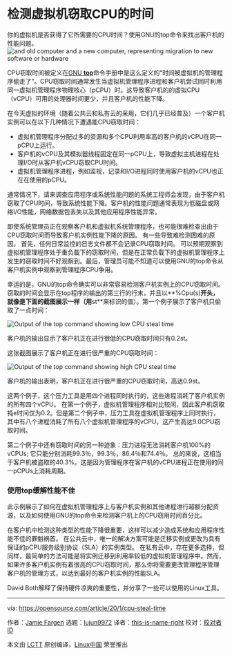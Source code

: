 
[#]: collector: (lujun9972)
[#]: translator: (this-is-name-right)
[#]: reviewer: ( )
[#]: publisher: ( )
[#]: url: ( )
[#]: subject: (Detecting CPU steal time in guest virtual machines)
[#]: via: (https://opensource.com/article/20/1/cpu-steal-time)
[#]: author: (Jamie Fargen https://opensource.com/users/jamiefargen)

检测虚拟机窃取CPU的时间
======
你的虚拟机是否获得了它所需要的CPU时间？使用GNU的top命令来找出客户机的性能问题。
![and old computer and a new computer, representing migration to new software or hardware][1]

 CPU窃取时间被定义在[GNU **top**][2]命令手册中是这么定义的“时间被虚拟机的管理程序偷走了”。CPU窃取时间通常发生当虚拟机管理程序进程和客户机尝试同时利用同一虚拟机管理程序物理核心（pCPU）时。这导致客户机的的虚拟CPU（vCPU）可用的处理器时间更少，并且客户机的性能下降。

在今天虚拟的环境（随着公共云和私有云的采用，它们几乎已经普及）一个客户机实例可以在以下几种情况下遭遇能CPU窃取时间：

  * 虚拟机管理程序分配过多的资源和多个CPU利用率高的客户机的vCPU在同一pCPU上运行。
  * 客户机的vCPU及其模拟器线程固定在同一pCPU上，导致虚拟主机进程在处理I/O时从客户机vCPU窃取CPU时间。
  * 虚拟机管理程序进程，例如监视，记录和I/O进程同时使用客户机的vCPU也正在在使用的pCPU。



 通常情况下，请来调查应用程序或系统性能问题的系统工程师会发现，由于客户机窃取了CPU时间，导致系统性能下降。客户机的性能问题通常表现为低磁盘或网络I/O性能，网络数据包丢失以及其他应用程序性能异常。

 即使系统管理员正在观察客户机和虚拟机系统管理程序，也可能很难检查出由于CPU窃取时间而导致客户机实例性能下降的原因。 有一些导致难检测困难的原因。 首先，任何日常监控的日志文件都不会记录CPU窃取时间。 可以预期观察到虚拟机管理程序处于重负载下的窃取时间，但是在正常负载下的虚拟机管理程序上发生的窃取时间不好观察到。最后，管理员可能不知道可以使用GNU的top命令从客户机实例中观察到管理程序CPU争用。

幸运的是，GNU的top命令确实可以非常容易检测客户机实例上的CPU窃取时间。 窃取的时间会显示在top程序的输出的第三行的行末，并且以**%Cpu(s)**开头， 就像是下面的截图展示一样（用**st**来标识的值）。第一个例子展示了客户机只偷取了一点时间：

![Output of the top command showing low CPU steal time][3]

客户机的输出显示了客户机正在进行很低的CPU窃取时间只有0.2st。

这张截图展示了客户机正在进行很严重的CPU窃取时间：

![Output of the top command showing high CPU steal time][4]

客户机的输出表明，客户机正在进行很严重的CPU窃取时间，高达0.9st。

 这两个例子，这个压力工具是用四个进程同时执行的，这些进程消耗了客户机实例的所有四个vCPU。 在第一个例子，虚拟机管理程序相对比较闲，因此客户机窃取扽e时间仅为0.2。但是第二个例子中，压力工具在虚拟机管理程序上同时执行，其中有八个进程消耗了所有八个虚拟机管理程序的vCPU，这产生高达9.0CPU窃取时间。

 第二个例子中还有窃取时间的另一种迹象：压力进程无法消耗客户机100%的vCPUs;  它只能分别消耗99.3％，99.3％，86.4％和74.4％。 总的来说，这相当于客户机被盗取的40.3%。这是因为管理程序在客户机的vCPU进程正在使用的同一pCPUs上消耗周期。

### 使用top缓解性能不佳

此示例展示了如何在虚拟机管理程序上与客户机实例和其他进程进行超额分配资源，以及如何使用GNU的top命令来检测客户机上的CPU窃用时间百分比。

 在客户机中检测这种类型的性能下降很重要，这样可以减少造成系统和应用程序性能不佳的罪魁祸首。 在公共云中，唯一的解决方案可能是迁移实例或更改为具有保证的pCPU服务级别协议（SLA）的实例类型。 在私有云中，存在更多选择，但同样，最简单的方法可能是将实例迁移到利用率较低的虚拟机管理程序中。然而，如果许多客户机实例有着很高的CPU窃取时间，那么你将需要更改管理程序管理客户机的管理方式，以达到最好的客户机实例的性能SLA。

David Both解释了保持硬件凉爽的重要性，并分享了一些可以使用的Linux工具。

--------------------------------------------------------------------------------

via: https://opensource.com/article/20/1/cpu-steal-time

作者：[Jamie Fargen][a]
选题：[lujun9972][b]
译者：[this-is-name-right](https://github.com/译者ID)
校对：[校对者ID](https://github.com/校对者ID)

本文由 [LCTT](https://github.com/LCTT/TranslateProject) 原创编译，[Linux中国](https://linux.cn/) 荣誉推出

[a]: https://opensource.com/users/jamiefargen
[b]: https://github.com/lujun9972
[1]: https://opensource.com/sites/default/files/styles/image-full-size/public/lead-images/migration_innovation_computer_software.png?itok=VCFLtd0q (and old computer and a new computer, representing migration to new software or hardware)
[2]: https://en.wikipedia.org/wiki/Top_(software)
[3]: https://opensource.com/sites/default/files/uploads/cpu-steal-time_1.png (Output of the top command showing low CPU steal time)
[4]: https://opensource.com/sites/default/files/uploads/cpu-steal-time_2.png (Output of the top command showing high CPU steal time)
